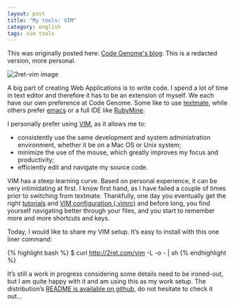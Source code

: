 ```yaml
---
layout: post
title: "My tools: VIM"
category: english
tags: vim tools
---
```


<p class="original_post codegenome">
This was originally posted here: <a href="http://www.codegenome.com/en/blog/posts/tools-we-use-vim" target="_blank">Code Genome's blog</a>. This is a redacted version, more personal.
</p>

![2ret-vim image](http://benjamin.thouret.com/images/my_copyright/2ret-vim.png)

A big part of creating Web Applications is to write code. I spend a lot of time in text editor and therefore it has to be an extension of myself. We each have our own preference at Code Genome. Some like to use [textmate](http://macromates.com/), while others prefer [emacs](http://www.gnu.org/software/emacs/) or a full IDE like [RubyMine](http://www.jetbrains.com/ruby/).

I personally prefer using [VIM](http://www.vim.org/), as it allows me to:

- consistently use the same development and system administration environment, whether it be on a Mac OS or Unix system;
- minimize the use of the mouse, which greatly improves my focus and productivity;
- efficiently edit and navigate my source code.

VIM has a steep learning curve. Based on personal experience, it can be very intimidating at first. I know first hand, as I have failed a couple of times prior to switching from textmate. Thankfully, one day you eventually get the right [tutorials](https://github.com/benichu/2ret-vim/blob/master/README.md#tutorials) and [VIM configuration (.vimrc)](https://github.com/benichu/2ret-vim/blob/master/.vimrc) and before long, you find yourself navigating better through your files, and you start to remember more and more shortcuts and keys.

Today, I would like to share my VIM setup. It’s easy to install with this one liner command:

{% highlight bash %}
  $ curl http://2ret.com/vim -L -o - | sh
{% endhighlight %}

It’s still a work in progress considering some details need to be ironed-out, but I am quite happy with it and am using this as my work setup. The distribution’s [README is available on github](https://github.com/benichu/2ret-vim/blob/master/README.md), do not hesitate to check it out...
